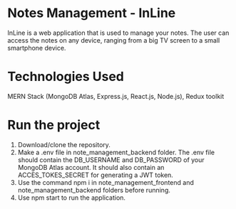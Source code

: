 # Notes Management - InLine
 InLine is a web application that is used to manage your notes. The user can access the notes on any device, ranging from a big TV screen to a small smartphone device.

# Technologies Used
 MERN Stack (MongoDB Atlas, Express.js, React.js, Node.js), Redux toolkit

# Run the project
 1. Download/clone the repository.
 2. Make a .env file in note_management_backend folder. The .env file should contain the DB_USERNAME and DB_PASSWORD of your MongoDB Atlas account. It should also contain an ACCES_TOKES_SECRET for generating a JWT token.
 3. Use the command npm i in note_management_frontend and note_management_backend folders before running.
 4. Use npm start to run the application.
